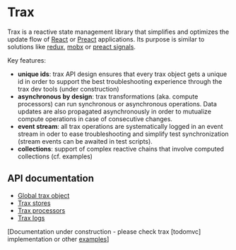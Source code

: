 
# Trax

Trax is a reactive state management library that simplifies and optimizes the update flow of [React] or [Preact] applications.
Its purpose is similar to solutions like [redux], [mobx] or [preact signals].

Key features:
- **unique ids**: trax API design ensures that every trax object gets a unique id in order to support the best
troubleshooting experience through the trax dev tools (under construction)
- **asynchronous by design**: trax transformations (aka. compute processors) can run synchronous or asynchronous operations. Data updates are also propagated asynchronously in order to mutualize compute operations in case of consecutive changes.
- **event stream**: all trax operations are systematically logged in an event stream in oder to ease troubleshooting and simplify test synchronization (stream events can be awaited in test scripts).
- **collections**: support of complex reactive chains that involve computed collections (cf. examples)

[React]: https://react.dev/
[Preact]: https://preactjs.com/
[redux]: https://redux.js.org/
[mobx]: https://mobx.js.org/
[preact signals]: https://preactjs.com/guide/v10/signals/



## API documentation

- [Global trax object](./packages/trax/doc/trax.md)
- [Trax stores](./packages/trax/doc/stores.md)
- [Trax processors](./packages/trax/doc/processors.md)
- [Trax logs](./packages/trax/doc/log.md)


[Documentation under construction - please check trax [todomvc] implementation or other [examples]]

[examples]: https://github.com/traxjs/trax/tree/main/packages/examples



